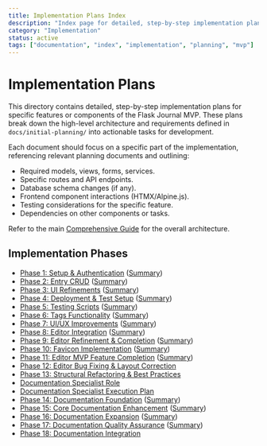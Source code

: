 ```yaml
---
title: Implementation Plans Index
description: "Index page for detailed, step-by-step implementation plans for specific features or components of the Flask Journal MVP."
category: "Implementation"
status: active
tags: ["documentation", "index", "implementation", "planning", "mvp"]
---
```



# Implementation Plans

This directory contains detailed, step-by-step implementation plans for specific features or components of the Flask Journal MVP. These plans break down the high-level architecture and requirements defined in `docs/initial-planning/` into actionable tasks for development.

Each document should focus on a specific part of the implementation, referencing relevant planning documents and outlining:

-   Required models, views, forms, services.
-   Specific routes and API endpoints.
-   Database schema changes (if any).
-   Frontend component interactions (HTMX/Alpine.js).
-   Testing considerations for the specific feature.
-   Dependencies on other components or tasks.

Refer to the main [Comprehensive Guide](../initial-planning/comprehensive-guide-personal.md) for the overall architecture.

## Implementation Phases

-   [Phase 1: Setup & Authentication](@docs/implementation/01-phase-one-setup-auth.md) ([Summary](@docs/implementation/01-phase-one-summary.md))
-   [Phase 2: Entry CRUD](@docs/implementation/02-phase-two-entry-crud.md) ([Summary](@docs/implementation/02-phase-two-summary.md))
-   [Phase 3: UI Refinements](@docs/implementation/03-phase-three-ui-refinements.md) ([Summary](@docs/implementation/03-phase-three-summary.md))
-   [Phase 4: Deployment & Test Setup](@docs/implementation/04-phase-four-deploy-test-setup.md) ([Summary](@docs/implementation/04-phase-four-summary.md))
-   [Phase 5: Testing Scripts](@docs/implementation/05-phase-five-testing-scripts.md) ([Summary](@docs/implementation/05-phase-five-summary.md))
-   [Phase 6: Tags Functionality](@docs/implementation/06-phase-six-tags.md) ([Summary](@docs/implementation/06-phase-six-summary.md))
-   [Phase 7: UI/UX Improvements](@docs/implementation/07-phase-seven-ui-ux.md) ([Summary](@docs/implementation/07-phase-seven-summary.md))
-   [Phase 8: Editor Integration](@docs/implementation/08-phase-eight-editor-integration.md) ([Summary](@docs/implementation/08-phase-eight-summary.md))
-   [Phase 9: Editor Refinement & Completion](@docs/implementation/09-phase-nine-editor-refinement.md) ([Summary](@docs/implementation/09-phase-nine-summary.md))
-   [Phase 10: Favicon Implementation](@docs/implementation/10-phase-ten-favicon.md) ([Summary](@docs/implementation/10-phase-ten-summary.md))
-   [Phase 11: Editor MVP Feature Completion](@docs/implementation/11-phase-eleven-editor-features.md) ([Summary](@docs/implementation/11-phase-eleven-summary.md))
-   [Phase 12: Editor Bug Fixing & Layout Correction](@docs/implementation/12-phase-twelve-editor-bugfix-layout.md) <!-- Summary TBD -->
-   [Phase 13: Structural Refactoring & Best Practices](@docs/implementation/13-phase-thirteen-structure-refactor.md) <!-- Summary TBD -->
-   [Documentation Specialist Role](@docs/implementation/documentation-specialist-role.md)
-   [Documentation Specialist Execution Plan](@docs/implementation/documentation-specialist-execution-plan.md)
-   [Phase 14: Documentation Foundation](@docs/implementation/14-phase-fourteen-documentation-foundation.md) ([Summary](@docs/status/2025-04-08-phase-14-complete.md))
-   [Phase 15: Core Documentation Enhancement](@docs/implementation/15-phase-fifteen-core-documentation.md) ([Summary](@docs/status/2025-04-08-phase-15-complete.md))
-   [Phase 16: Documentation Expansion](@docs/implementation/16-phase-sixteen-documentation-expansion.md) ([Summary](@docs/status/2025-04-08-phase-16-complete.md))
-   [Phase 17: Documentation Quality Assurance](@docs/implementation/17-phase-seventeen-documentation-qa.md) ([Summary](@docs/status/2025-04-08-phase-17-complete.md))
-   [Phase 18: Documentation Integration](@docs/implementation/18-phase-eighteen-documentation-integration.md) <!-- Summary TBD -->
